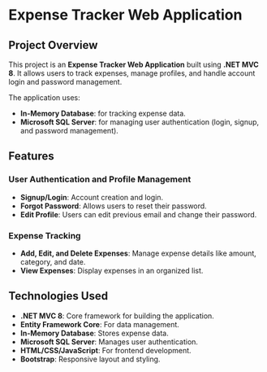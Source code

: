 # Expense Tracker Web Application

## Project Overview
This project is an **Expense Tracker Web Application** built using **.NET MVC 8**. It allows users to track expenses, manage profiles, and handle account login and password management.

The application uses:
- **In-Memory Database**: for tracking expense data.
- **Microsoft SQL Server**: for managing user authentication (login, signup, and password management).

## Features

### User Authentication and Profile Management
- **Signup/Login**: Account creation and login.
- **Forgot Password**: Allows users to reset their password.
- **Edit Profile**: Users can edit previous email and change their password.

### Expense Tracking
- **Add, Edit, and Delete Expenses**: Manage expense details like amount, category, and date.
- **View Expenses**: Display expenses in an organized list.

## Technologies Used
- **.NET MVC 8**: Core framework for building the application.
- **Entity Framework Core**: For data management.
- **In-Memory Database**: Stores expense data.
- **Microsoft SQL Server**: Manages user authentication.
- **HTML/CSS/JavaScript**: For frontend development.
- **Bootstrap**: Responsive layout and styling.



